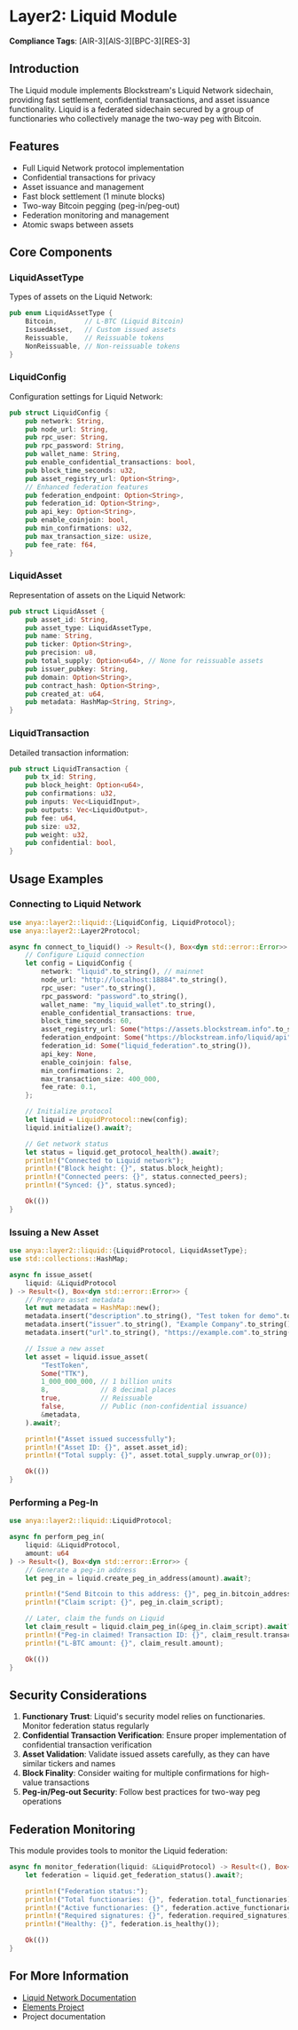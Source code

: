 # Layer2: Liquid Module

**Compliance Tags**: [AIR-3][AIS-3][BPC-3][RES-3]

## Introduction

The Liquid module implements Blockstream's Liquid Network sidechain, providing fast settlement, confidential transactions, and asset issuance functionality. Liquid is a federated sidechain secured by a group of functionaries who collectively manage the two-way peg with Bitcoin.

## Features

- Full Liquid Network protocol implementation
- Confidential transactions for privacy
- Asset issuance and management
- Fast block settlement (1 minute blocks)
- Two-way Bitcoin pegging (peg-in/peg-out)
- Federation monitoring and management
- Atomic swaps between assets

## Core Components

### LiquidAssetType

Types of assets on the Liquid Network:

```rust
pub enum LiquidAssetType {
    Bitcoin,       // L-BTC (Liquid Bitcoin)
    IssuedAsset,   // Custom issued assets
    Reissuable,    // Reissuable tokens
    NonReissuable, // Non-reissuable tokens
}
```

### LiquidConfig

Configuration settings for Liquid Network:

```rust
pub struct LiquidConfig {
    pub network: String,
    pub node_url: String,
    pub rpc_user: String,
    pub rpc_password: String,
    pub wallet_name: String,
    pub enable_confidential_transactions: bool,
    pub block_time_seconds: u32,
    pub asset_registry_url: Option<String>,
    // Enhanced federation features
    pub federation_endpoint: Option<String>,
    pub federation_id: Option<String>,
    pub api_key: Option<String>,
    pub enable_coinjoin: bool,
    pub min_confirmations: u32,
    pub max_transaction_size: usize,
    pub fee_rate: f64,
}
```

### LiquidAsset

Representation of assets on the Liquid Network:

```rust
pub struct LiquidAsset {
    pub asset_id: String,
    pub asset_type: LiquidAssetType,
    pub name: String,
    pub ticker: Option<String>,
    pub precision: u8,
    pub total_supply: Option<u64>, // None for reissuable assets
    pub issuer_pubkey: String,
    pub domain: Option<String>,
    pub contract_hash: Option<String>,
    pub created_at: u64,
    pub metadata: HashMap<String, String>,
}
```

### LiquidTransaction

Detailed transaction information:

```rust
pub struct LiquidTransaction {
    pub tx_id: String,
    pub block_height: Option<u64>,
    pub confirmations: u32,
    pub inputs: Vec<LiquidInput>,
    pub outputs: Vec<LiquidOutput>,
    pub fee: u64,
    pub size: u32,
    pub weight: u32,
    pub confidential: bool,
}
```

## Usage Examples

### Connecting to Liquid Network

```rust
use anya::layer2::liquid::{LiquidConfig, LiquidProtocol};
use anya::layer2::Layer2Protocol;

async fn connect_to_liquid() -> Result<(), Box<dyn std::error::Error>> {
    // Configure Liquid connection
    let config = LiquidConfig {
        network: "liquid".to_string(), // mainnet
        node_url: "http://localhost:18884".to_string(),
        rpc_user: "user".to_string(),
        rpc_password: "password".to_string(),
        wallet_name: "my_liquid_wallet".to_string(),
        enable_confidential_transactions: true,
        block_time_seconds: 60,
        asset_registry_url: Some("https://assets.blockstream.info".to_string()),
        federation_endpoint: Some("https://blockstream.info/liquid/api".to_string()),
        federation_id: Some("liquid_federation".to_string()),
        api_key: None,
        enable_coinjoin: false,
        min_confirmations: 2,
        max_transaction_size: 400_000,
        fee_rate: 0.1,
    };

    // Initialize protocol
    let liquid = LiquidProtocol::new(config);
    liquid.initialize().await?;

    // Get network status
    let status = liquid.get_protocol_health().await?;
    println!("Connected to Liquid network");
    println!("Block height: {}", status.block_height);
    println!("Connected peers: {}", status.connected_peers);
    println!("Synced: {}", status.synced);

    Ok(())
}
```

### Issuing a New Asset

```rust
use anya::layer2::liquid::{LiquidProtocol, LiquidAssetType};
use std::collections::HashMap;

async fn issue_asset(
    liquid: &LiquidProtocol
) -> Result<(), Box<dyn std::error::Error>> {
    // Prepare asset metadata
    let mut metadata = HashMap::new();
    metadata.insert("description".to_string(), "Test token for demo".to_string());
    metadata.insert("issuer".to_string(), "Example Company".to_string());
    metadata.insert("url".to_string(), "https://example.com".to_string());

    // Issue a new asset
    let asset = liquid.issue_asset(
        "TestToken",
        Some("TTK"),
        1_000_000_000, // 1 billion units
        8,             // 8 decimal places
        true,          // Reissuable
        false,         // Public (non-confidential issuance)
        &metadata,
    ).await?;

    println!("Asset issued successfully");
    println!("Asset ID: {}", asset.asset_id);
    println!("Total supply: {}", asset.total_supply.unwrap_or(0));

    Ok(())
}
```

### Performing a Peg-In

```rust
use anya::layer2::liquid::LiquidProtocol;

async fn perform_peg_in(
    liquid: &LiquidProtocol,
    amount: u64
) -> Result<(), Box<dyn std::error::Error>> {
    // Generate a peg-in address
    let peg_in = liquid.create_peg_in_address(amount).await?;

    println!("Send Bitcoin to this address: {}", peg_in.bitcoin_address);
    println!("Claim script: {}", peg_in.claim_script);

    // Later, claim the funds on Liquid
    let claim_result = liquid.claim_peg_in(&peg_in.claim_script).await?;
    println!("Peg-in claimed! Transaction ID: {}", claim_result.transaction_id);
    println!("L-BTC amount: {}", claim_result.amount);

    Ok(())
}
```

## Security Considerations

1. **Functionary Trust**: Liquid's security model relies on functionaries. Monitor federation status regularly
2. **Confidential Transaction Verification**: Ensure proper implementation of confidential transaction verification
3. **Asset Validation**: Validate issued assets carefully, as they can have similar tickers and names
4. **Block Finality**: Consider waiting for multiple confirmations for high-value transactions
5. **Peg-in/Peg-out Security**: Follow best practices for two-way peg operations

## Federation Monitoring

This module provides tools to monitor the Liquid federation:

```rust
async fn monitor_federation(liquid: &LiquidProtocol) -> Result<(), Box<dyn std::error::Error>> {
    let federation = liquid.get_federation_status().await?;

    println!("Federation status:");
    println!("Total functionaries: {}", federation.total_functionaries);
    println!("Active functionaries: {}", federation.active_functionaries);
    println!("Required signatures: {}", federation.required_signatures);
    println!("Healthy: {}", federation.is_healthy());

    Ok(())
}
```

## For More Information

- [Liquid Network Documentation](https://docs.blockstream.com/liquid/technical_overview.html)
- [Elements Project](https://elementsproject.org/)
- Project documentation
